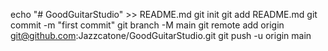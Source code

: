 echo "# GoodGuitarStudio" >> README.md
git init
git add README.md
git commit -m "first commit"
git branch -M main
git remote add origin git@github.com:Jazzcatone/GoodGuitarStudio.git
git push -u origin main